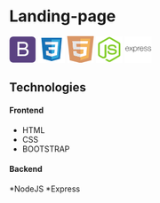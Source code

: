 # Landing-page

![alt text](public/images/bootstrap+plain-1324760523851595975_48.icns)
![alt text](public/images/vscode+icons+type+css-1324451270074695333_48.icns)
![alt text](public/images/html+html5+logo+icon-1320191263847701445_48.icns)
![alt text](public/images/nodejs+original-1324760553994193787_48.icns)
![alt text](public/images/express+original+wordmark-1324760540505393282_48.icns)


## Technologies

#### Frontend
* HTML
* CSS
* BOOTSTRAP

#### Backend
*NodeJS
*Express